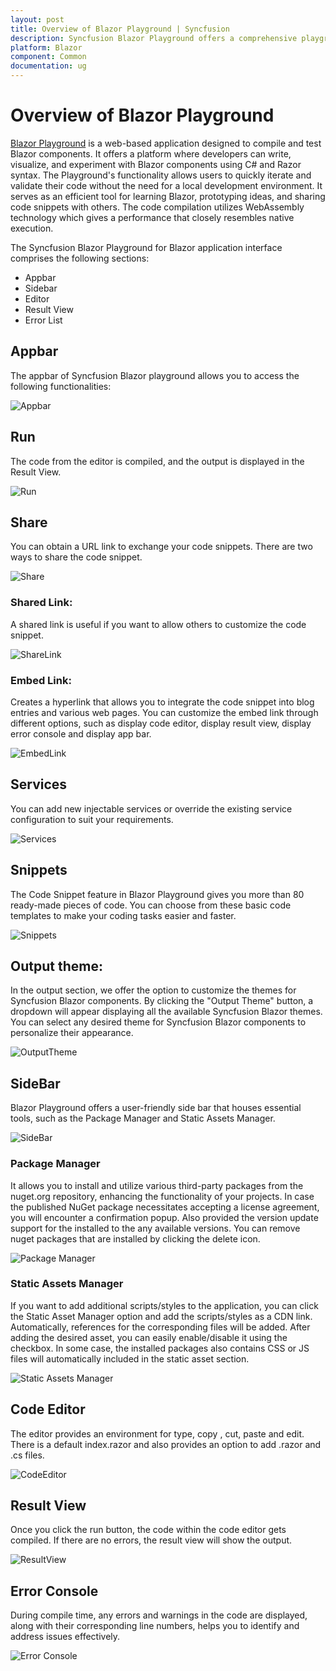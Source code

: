 ```yaml
---
layout: post
title: Overview of Blazor Playground | Syncfusion
description: Syncfusion Blazor Playground offers a comprehensive playground within your browser, empowering you to write, edit, compile, and share your Blazor components effortlessly. Explore the capabilities of Blazor components in real-time without the need for complex setups or external tools.
platform: Blazor
component: Common
documentation: ug
---
```

# Overview of Blazor Playground

[Blazor Playground](https://blazorplayground.syncfusion.com/) is a web-based application designed to compile and test Blazor components. It offers a platform where developers can write, visualize, and experiment with Blazor components using C# and Razor syntax. The Playground's functionality allows users to quickly iterate and validate their code without the need for a local development environment. It serves as an efficient tool for learning Blazor, prototyping ideas, and sharing code snippets with others. The code compilation utilizes WebAssembly technology which gives a performance that closely resembles native execution.

The Syncfusion Blazor Playground for Blazor application interface comprises the following sections:
* Appbar
* Sidebar
* Editor
* Result View
* Error List

## Appbar
The appbar of Syncfusion Blazor playground allows you to access the following functionalities: 

![Appbar](images/Appbar.png)

## Run
The code from the editor is compiled, and the output is displayed in the Result View.

![Run](images/Run_Button.png)

## Share
You can obtain a URL link to exchange your code snippets.
There are two ways to share the code snippet.

![Share](images/Share_Snippet.png)

### Shared Link:
A shared link is useful if you want to allow others to customize the code snippet.

![ShareLink](images/Shared_link.png)

### Embed Link:
Creates a hyperlink that allows you to integrate the code snippet into blog entries and various web pages. You can customize the embed link through different options, such as display code editor, display result view, display error console and display app bar.

![EmbedLink](images/Embed_link.png)

## Services
You can add new injectable services or override the existing service configuration to suit your requirements.

![Services](images/Services.png)

## Snippets
The Code Snippet feature in Blazor Playground gives you more than 80 ready-made pieces of code. You can choose from these basic code templates to make your coding tasks easier and faster.

![Snippets](images/Snippet.png)
## Output theme:
In the output section, we offer the option to customize the themes for Syncfusion Blazor components. By clicking the "Output Theme" button, a dropdown will appear displaying all the available Syncfusion Blazor themes. You can select any desired theme for Syncfusion Blazor components to personalize their appearance.

![OutputTheme](images/Output_theme.png)

## SideBar
Blazor Playground offers a user-friendly side bar that houses essential tools, such as the Package Manager and Static Assets Manager.

![SideBar](images/SideBar.png)

### Package Manager
It allows you to install and utilize various third-party packages from the nuget.org repository, enhancing the functionality of your projects. In case the published NuGet package necessitates accepting a license agreement, you will encounter a confirmation popup. Also provided the version update support for the installed to the any available versions. You can remove nuget packages that are installed by clicking the delete icon.

![Package Manager](images/Package_Manager.png)

### Static Assets Manager
If you want to add additional scripts/styles to the application, you can click the Static Asset Manager option and add the scripts/styles as a CDN link. Automatically, references for the corresponding files will be added.  After adding the desired asset, you can easily enable/disable it using the checkbox. In some case, the installed packages also contains CSS or JS files will automatically included in the static asset section.

![Static Assets Manager](images/Asset_Manager.png)

## Code Editor
The editor provides an environment for type, copy , cut, paste and edit. There is a default index.razor and also provides an option to add .razor and .cs files.

![CodeEditor](images/Code_Editor.png)

## Result View
Once you click the run button, the code within the code editor gets compiled. If there are no errors, the result view will show the output.

![ResultView](images/Result_View.png)

## Error Console
During compile time, any errors and warnings in the code are displayed, along with their corresponding line numbers, helps you to identify and address issues effectively.

![Error Console](images/ErrorConsole.png)



